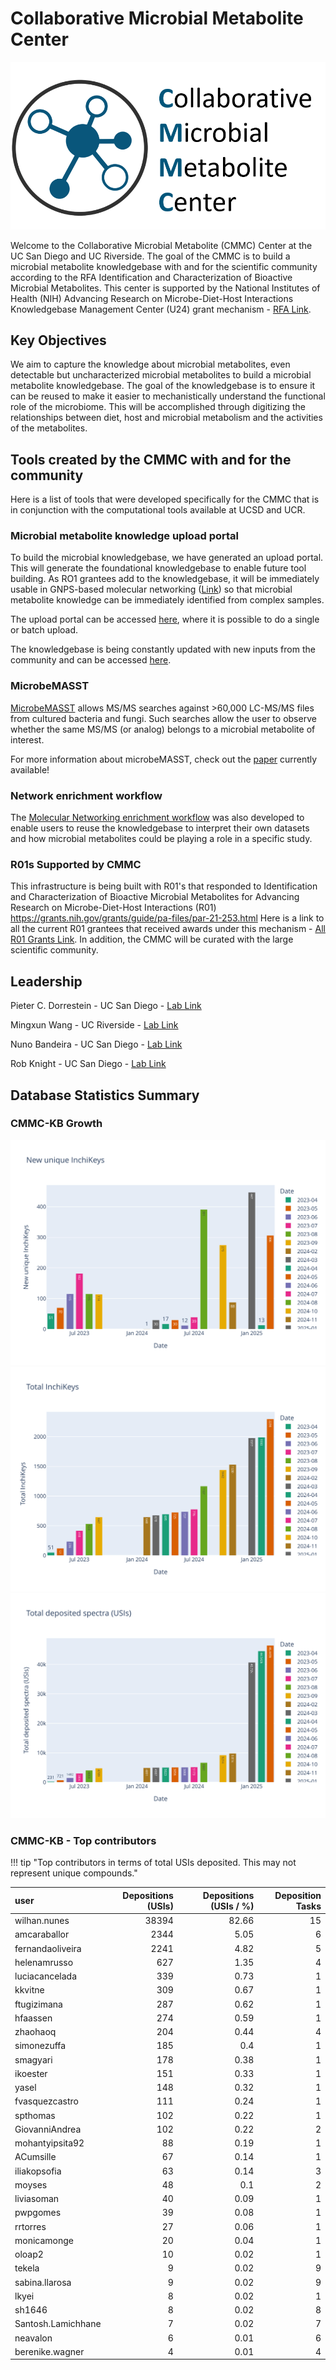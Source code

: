 # Collaborative Microbial Metabolite Center

![CMMC Logo](img/logo.png)

Welcome to the Collaborative Microbial Metabolite (CMMC) Center at the UC San Diego and UC Riverside. The goal of the CMMC is to build a microbial metabolite knowledgebase with and for the scientific community according to the RFA Identification and Characterization of Bioactive Microbial Metabolites. This center is supported by the National Institutes of Health (NIH) Advancing Research on Microbe-Diet-Host Interactions Knowledgebase Management Center (U24) grant mechanism - [RFA Link](https://grants.nih.gov/grants/guide/rfa-files/rfa-dk-21-014.html). 

## Key Objectives
We aim to capture the knowledge about microbial metabolites, even detectable but uncharacterized microbial metabolites to build a microbial metabolite knowledgebase. The goal of the knowledgebase is to ensure it can be reused to make it easier to mechanistically understand the functional role of the microbiome. This will be accomplished through digitizing the relationships between diet, host and microbial metabolism and the activities of the metabolites. 

## Tools created by the CMMC with and for the community
Here is a list of tools that were developed specifically for the CMMC that is in conjunction with the computational tools available at UCSD and UCR. 

### Microbial metabolite knowledge upload portal
To build the microbial knowledgebase, we have generated an upload portal. This will generate the foundational knowledgebase to enable future tool building. As RO1 grantees add to the knowledgebase, it will be immediately usable in GNPS-based molecular networking ([Link](https://ccms-ucsd.github.io/GNPSDocumentation/)) so that microbial metabolite knowledge can be immediately identified from complex samples. 

The upload portal can be accessed [here](https://gnps2.org/workflowinput?workflowname=cmmc_deposition_workflow), where it is possible to do a single or batch upload.

The knowledgebase is being constantly updated with new inputs from the community and can be accessed [here](https://cmmc-kb.gnps2.org/).

<!-- !!!!MING TO DO create the firs generation link to simple interface for building the knowledgebase!!!!. -->

### MicrobeMASST

[MicrobeMASST](https://masst.gnps2.org/microbemasst/) allows MS/MS searches against >60,000 LC-MS/MS files from cultured bacteria and fungi. Such searches allow the user to observe whether the same MS/MS (or analog) belongs to a microbial metabolite of interest.

For more information about microbeMASST, check out the [paper](https://doi.org/10.1038/s41564-023-01575-9) currently available!

### Network enrichment workflow
The [Molecular Networking enrichment workflow](https://gnps2.org/workflowinput?workflowname=cmmc_gnps_network_enrichment_workflow) was also developed to enable users to reuse the knowledgebase to interpret their own datasets and how microbial metabolites could be playing a role in a specific study.


### R01s Supported by CMMC

This infrastructure is being built with R01's that responded to 
Identification and Characterization of Bioactive Microbial Metabolites for Advancing Research on Microbe-Diet-Host Interactions (R01) https://grants.nih.gov/grants/guide/pa-files/par-21-253.html Here is a link to all the current R01 grantees that received awards under this mechanism - [All R01 Grants Link](https://reporter.nih.gov/search/eJ5UvHBXWU6-ZQa83cfFnw/projects). In addition, the CMMC will be curated with the large scientific community.

## Leadership
Pieter C. Dorrestein - UC San Diego - [Lab Link](https://dorresteinlab.ucsd.edu/)

Mingxun Wang - UC Riverside - [Lab Link](https://www.cs.ucr.edu/~mingxunw/)

Nuno Bandeira - UC San Diego - [Lab Link](https://pharmacy.ucsd.edu/faculty/bandeira)

Rob Knight - UC San Diego - [Lab Link](https://knightlab.ucsd.edu/)

## Database Statistics Summary

### CMMC-KB Growth

![New InchiKeys](img/statistics/cmmc_growth_new_inchikeys_by_month.svg)
![Total InchiKeys](img/statistics/cmmc_growth_cumulative_inchikeys_by_month.svg)
![CMMC depositions graph](img/statistics/cmmc_growth_total_usis.svg)

### CMMC-KB - Top contributors

!!! tip "Top contributors in terms of total USIs deposited. This may not represent unique compounds."

| user                | Depositions (USIs) | Depositions (USIs / %) |  Deposition Tasks |
|:--------------------|-------------------:|-----------------------:|------------------:|
| wilhan.nunes        |              38394 |                  82.66 |                15 |
| amcaraballor        |               2344 |                   5.05 |                 6 |
| fernandaoliveira    |               2241 |                   4.82 |                 5 |
| helenamrusso        |                627 |                   1.35 |                 4 |
| luciacancelada      |                339 |                   0.73 |                 1 |
| kkvitne             |                309 |                   0.67 |                 1 |
| ftugizimana         |                287 |                   0.62 |                 1 |
| hfaassen            |                274 |                   0.59 |                 1 |
| zhaohaoq            |                204 |                   0.44 |                 4 |
| simonezuffa         |                185 |                    0.4 |                 1 |
| smagyari            |                178 |                   0.38 |                 1 |
| ikoester            |                151 |                   0.33 |                 1 |
| yasel               |                148 |                   0.32 |                 1 |
| fvasquezcastro      |                111 |                   0.24 |                 1 |
| spthomas            |                102 |                   0.22 |                 1 |
| GiovanniAndrea      |                102 |                   0.22 |                 2 |
| mohantyipsita92     |                 88 |                   0.19 |                 1 |
| ACumsille           |                 67 |                   0.14 |                 1 |
| iliakopsofia        |                 63 |                   0.14 |                 3 |
| moyses              |                 48 |                    0.1 |                 2 |
| liviasoman          |                 40 |                   0.09 |                 1 |
| pwpgomes            |                 39 |                   0.08 |                 1 |
| rrtorres            |                 27 |                   0.06 |                 1 |
| monicamonge         |                 20 |                   0.04 |                 1 |
| oloap2              |                 10 |                   0.02 |                 1 |
| tekela              |                  9 |                   0.02 |                 9 |
| sabina.llarosa      |                  9 |                   0.02 |                 9 |
| lkyei               |                  8 |                   0.02 |                 1 |
| sh1646              |                  8 |                   0.02 |                 8 |
| Santosh.Lamichhane  |                  7 |                   0.02 |                 7 |
| neavalon            |                  6 |                   0.01 |                 6 |
| berenike.wagner     |                  4 |                   0.01 |                 4 |
